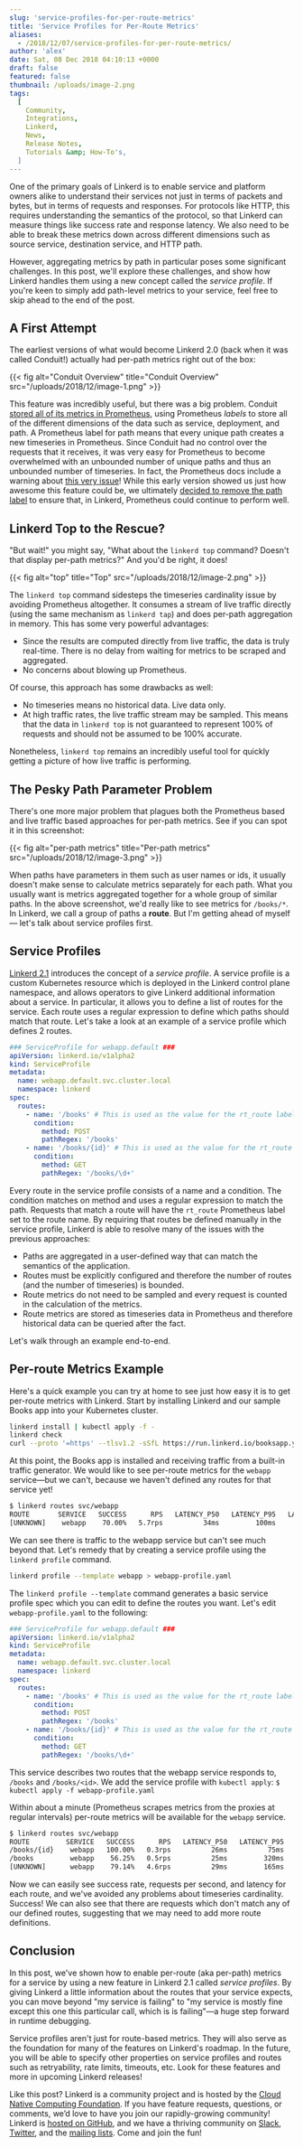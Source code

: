 ```yaml
---
slug: 'service-profiles-for-per-route-metrics'
title: 'Service Profiles for Per-Route Metrics'
aliases:
  - /2018/12/07/service-profiles-for-per-route-metrics/
author: 'alex'
date: Sat, 08 Dec 2018 04:10:13 +0000
draft: false
featured: false
thumbnail: /uploads/image-2.png
tags:
  [
    Community,
    Integrations,
    Linkerd,
    News,
    Release Notes,
    Tutorials &amp; How-To's,
  ]
---
```


One of the primary goals of Linkerd is to enable service and platform owners alike to understand their services not just in terms of packets and bytes, but in terms of requests and responses. For protocols like HTTP, this requires understanding the semantics of the protocol, so that Linkerd can measure things like success rate and response latency. We also need to be able to break these metrics down across different dimensions such as source service, destination service, and HTTP path.

However, aggregating metrics by path in particular poses some significant challenges. In this post, we'll explore these challenges, and show how Linkerd handles them using a new concept called the _service profile_. If you're keen to simply add path-level metrics to your service, feel free to skip ahead to the end of the post.

## A First Attempt

The earliest versions of what would become Linkerd 2.0 (back when it was called Conduit!) actually had per-path metrics right out of the box:

{{< fig
  alt="Conduit Overview"
  title="Conduit Overview"
  src="/uploads/2018/12/image-1.png" >}}

This feature was incredibly useful, but there was a big problem. Conduit [stored all of its metrics in Prometheus](https://buoyant.io/2018/05/17/prometheus-the-right-way-lessons-learned-evolving-conduits-prometheus-integration/), using Prometheus _labels_ to store all of the different dimensions of the data such as service, deployment, and path. A Prometheus label for path means that every unique path creates a new timeseries in Prometheus. Since Conduit had no control over the requests that it receives, it was very easy for Prometheus to become overwhelmed with an unbounded number of unique paths and thus an unbounded number of timeseries. In fact, the Prometheus docs include a warning about [this very issue](https://prometheus.io/docs/practices/naming/#labels)! While this early version showed us just how awesome this feature could be, we ultimately [decided to remove the path label](https://github.com/linkerd/linkerd2/pull/317) to ensure that, in Linkerd, Prometheus could continue to perform well.

## Linkerd Top to the Rescue?

"But wait!" you might say, "What about the `linkerd top` command? Doesn't that display per-path metrics?" And you'd be right, it does!

{{< fig
  alt="top"
  title="Top"
  src="/uploads/2018/12/image-2.png" >}}

The `linkerd top` command sidesteps the timeseries cardinality issue by avoiding Prometheus altogether. It consumes a stream of live traffic directly (using the same mechanism as `linkerd tap`) and does per-path aggregation in memory. This has some very powerful advantages:

- Since the results are computed directly from live traffic, the data is truly real-time. There is no delay from waiting for metrics to be scraped and aggregated.
- No concerns about blowing up Prometheus.

Of course, this approach has some drawbacks as well:

- No timeseries means no historical data. Live data only.
- At high traffic rates, the live traffic stream may be sampled. This means that the data in `linkerd top` is not guaranteed to represent 100% of requests and should not be assumed to be 100% accurate.

Nonetheless, `linkerd top` remains an incredibly useful tool for quickly getting a picture of how live traffic is performing.

## The Pesky Path Parameter Problem

There's one more major problem that plagues both the Prometheus based and live traffic based approaches for per-path metrics. See if you can spot it in this screenshot:

{{< fig
  alt="per-path metrics"
  title="Per-path metrics"
  src="/uploads/2018/12/image-3.png" >}}

When paths have parameters in them such as user names or ids, it usually doesn't make sense to calculate metrics separately for each path. What you usually want is metrics aggregated together for a whole group of similar paths. In the above screenshot, we'd really like to see metrics for `/books/*`. In Linkerd, we call a group of paths a **route**. But I'm getting ahead of myself — let's talk about service profiles first.

## Service Profiles

[Linkerd 2.1](https://buoyant.io/2018/12/06/announcing-linkerd-2-1/) introduces the concept of a _service profile_. A service profile is a custom Kubernetes resource which is deployed in the Linkerd control plane namespace, and allows operators to give Linkerd additional information about a service. In particular, it allows you to define a list of routes for the service. Each route uses a regular expression to define which paths should match that route. Let's take a look at an example of a service profile which defines 2 routes.

```yml
### ServiceProfile for webapp.default ###
apiVersion: linkerd.io/v1alpha2
kind: ServiceProfile
metadata:
  name: webapp.default.svc.cluster.local
  namespace: linkerd
spec:
  routes:
    - name: '/books' # This is used as the value for the rt_route label
      condition:
        method: POST
        pathRegex: '/books'
    - name: '/books/{id}' # This is used as the value for the rt_route label
      condition:
        method: GET
        pathRegex: '/books/\d+'
```

Every route in the service profile consists of a name and a condition. The condition matches on method and uses a regular expression to match the path. Requests that match a route will have the `rt_route` Prometheus label set to the route name. By requiring that routes be defined manually in the service profile, Linkerd is able to resolve many of the issues with the previous approaches:

- Paths are aggregated in a user-defined way that can match the semantics of the application.
- Routes must be explicitly configured and therefore the number of routes (and the number of timeseries) is bounded.
- Route metrics do not need to be sampled and every request is counted in the calculation of the metrics.
- Route metrics are stored as timeseries data in Prometheus and therefore historical data can be queried after the fact.

Let's walk through an example end-to-end.

## Per-route Metrics Example

Here's a quick example you can try at home to see just how easy it is to get per-route metrics with Linkerd. Start by installing Linkerd and our sample Books app into your Kubernetes cluster.

```bash
linkerd install | kubectl apply -f -
linkerd check
curl --proto '=https' --tlsv1.2 -sSfL https://run.linkerd.io/booksapp.yml | linkerd inject - | kubectl apply -f -
```

At this point, the Books app is installed and receiving traffic from a built-in traffic generator. We would like to see per-route metrics for the `webapp` service—but we can't, because we haven't defined any routes for that service yet!

```bash
$ linkerd routes svc/webapp
ROUTE       SERVICE   SUCCESS      RPS   LATENCY_P50   LATENCY_P95   LATENCY_P99
[UNKNOWN]    webapp    70.00%   5.7rps          34ms         100ms         269ms
```

We can see there is traffic to the webapp service but can't see much beyond that. Let's remedy that by creating a service profile using the `linkerd profile` command.

```bash
linkerd profile --template webapp > webapp-profile.yaml
```

The `linkerd profile --template` command generates a basic service profile spec which you can edit to define the routes you want. Let's edit `webapp-profile.yaml` to the following:

```yml
### ServiceProfile for webapp.default ###
apiVersion: linkerd.io/v1alpha2
kind: ServiceProfile
metadata:
  name: webapp.default.svc.cluster.local
  namespace: linkerd
spec:
  routes:
    - name: '/books' # This is used as the value for the rt_route label
      condition:
        method: POST
        pathRegex: '/books'
    - name: '/books/{id}' # This is used as the value for the rt_route label
      condition:
        method: GET
        pathRegex: '/books/\d+'
```

This service describes two routes that the webapp service responds to, `/books` and `/books/<id>`. We add the service profile with `kubectl apply`: `$ kubectl apply -f webapp-profile.yaml`

Within about a minute (Prometheus scrapes metrics from the proxies at regular intervals) per-route metrics will be available for the `webapp` service.

```bash
$ linkerd routes svc/webapp
ROUTE         SERVICE   SUCCESS      RPS   LATENCY_P50   LATENCY_P95   LATENCY_P99
/books/{id}    webapp   100.00%   0.3rps          26ms          75ms          95ms
/books         webapp    56.25%   0.5rps          25ms         320ms         384ms
[UNKNOWN]      webapp    79.14%   4.6rps          29ms         165ms         193ms
```

Now we can easily see success rate, requests per second, and latency for each route, and we've avoided any problems about timeseries cardinality. Success! We can also see that there are requests which don't match any of our defined routes, suggesting that we may need to add more route definitions.

## Conclusion

In this post, we've shown how to enable per-route (aka per-path) metrics for a service by using a new feature in Linkerd 2.1 called _service profiles_. By giving Linkerd a little information about the routes that your service expects, you can move beyond "my service is failing" to "my service is mostly fine except this one this particular call, which is is failing"—a huge step forward in runtime debugging.

Service profiles aren't just for route-based metrics. They will also serve as the foundation for many of the features on Linkerd's roadmap. In the future, you will be able to specify other properties on service profiles and routes such as retryability, rate limits, timeouts, etc. Look for these features and more in upcoming Linkerd releases!

Like this post? Linkerd is a community project and is hosted by the [Cloud Native Computing Foundation](https://cncf.io). If you have feature requests, questions, or comments, we’d love to have you join our rapidly-growing community! Linkerd is [hosted on GitHub](https://github.com/linkerd/linkerd2), and we have a thriving community on [Slack](https://slack.linkerd.io), [Twitter](https://twitter.com/linkerd), and the [mailing lists](https://lists.cncf.io/g/cncf-linkerd-users). Come and join the fun!
